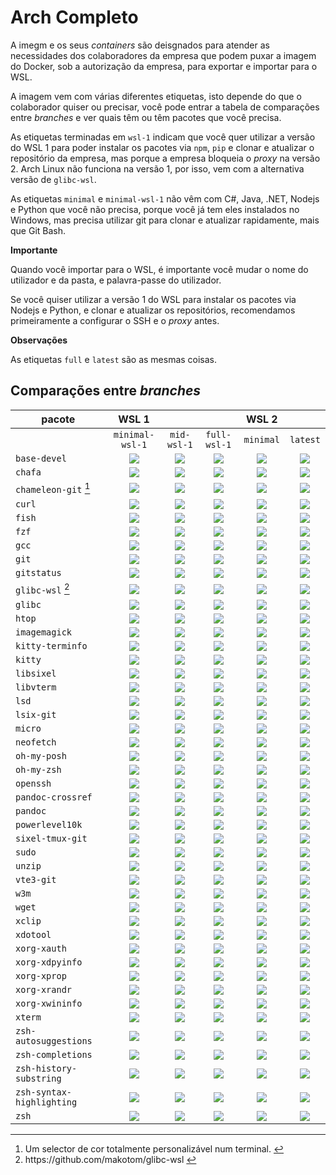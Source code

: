 # Arch Completo

A imegm e os seus *containers* são deisgnados para atender as necessidades dos colaboradores da empresa que podem puxar a imagem do Docker, sob a autorização da empresa, para exportar e importar para o WSL. 

A imagem vem com várias diferentes etiquetas, isto depende do que o colaborador quiser ou precisar, você pode entrar a tabela de comparações entre _branches_ e ver quais têm ou têm pacotes que você precisa. 

As etiquetas terminadas em `wsl-1` indicam que você quer utilizar a versão do WSL 1 para poder instalar os pacotes via `npm`, `pip` e clonar e atualizar o repositório da empresa, mas porque a empresa bloqueia o *proxy* na versão 2. Arch Linux não funciona na versão 1, por isso, vem com a alternativa versão de `glibc-wsl`. 

As etiquetas `minimal` e `minimal-wsl-1` não vêm com C#, Java, .NET, Nodejs e Python que você não precisa, porque você já tem eles instalados no Windows, mas precisa utilizar git para clonar e atualizar rapidamente, mais que Git Bash. 

**Importante**

Quando você importar para o WSL, é importante você mudar o nome do utilizador e da pasta, e palavra-passe do utilizador. 

Se você quiser utilizar a versão 1 do WSL para instalar os pacotes via Nodejs e Python, e clonar e atualizar os repositórios, recomendamos primeiramente a configurar o SSH e o _proxy_ antes. 

**Observações**

As etiquetas `full` e `latest` são as mesmas coisas. 

## Comparações entre *branches*

| pacote                                                      |      WSL 1      |             |              |   WSL 2   |          |
| ----------------------------------------------------------- | :-------------: | :---------: | :----------: | :-------: | :------: |
|                                                             | `minimal-wsl-1` | `mid-wsl-1` | `full-wsl-1` | `minimal` | `latest` |
| `base-devel`                                                |     ![][s]      |   ![][s]    |    ![][s]    |  ![][s]   |  ![][s]  |
| `chafa`                                                     |     ![][n]      |   ![][n]    |    ![][s]    |  ![][n]   |  ![][s]  |
| `chameleon-git` <a href="#fn1" id="fnref1"><sup>1</sup></a> |     ![][n]      |   ![][n]    |    ![][s]    |  ![][n]   |  ![][s]  |
| `curl`                                                      |     ![][s]      |   ![][s]    |    ![][s]    |  ![][s]   |  ![][s]  |
| `fish`                                                      |     ![][n]      |   ![][n]    |    ![][s]    |  ![][n]   |  ![][s]  |
| `fzf`                                                       |     ![][s]      |   ![][s]    |    ![][s]    |  ![][s]   |  ![][s]  |
| `gcc`                                                       |     ![][s]      |   ![][s]    |    ![][s]    |  ![][s]   |  ![][s]  |
| `git`                                                       |     ![][s]      |   ![][s]    |    ![][s]    |  ![][s]   |  ![][s]  |
| `gitstatus`                                                 |     ![][s]      |   ![][s]    |    ![][s]    |  ![][s]   |  ![][s]  |
| `glibc-wsl` <a href="#fn2" id="fnref2"><sup>2</sup></a>     |     ![][s]      |   ![][s]    |    ![][s]    |  ![][n]   |  ![][n]  |
| `glibc`                                                     |     ![][n]      |   ![][n]    |    ![][n]    |  ![][s]   |  ![][s]  |
| `htop`                                                      |     ![][s]      |   ![][s]    |    ![][s]    |  ![][s]   |  ![][s]  |
| `imagemagick`                                               |     ![][n]      |   ![][n]    |    ![][s]    |  ![][n]   |  ![][s]  |
| `kitty-terminfo`                                            |     ![][n]      |   ![][n]    |    ![][s]    |  ![][n]   |  ![][s]  |
| `kitty`                                                     |     ![][n]      |   ![][n]    |    ![][s]    |  ![][n]   |  ![][s]  |
| `libsixel`                                                  |     ![][n]      |   ![][n]    |    ![][s]    |  ![][n]   |  ![][s]  |
| `libvterm`                                                  |     ![][n]      |   ![][s]    |    ![][s]    |  ![][n]   |  ![][s]  |
| `lsd`                                                       |     ![][s]      |   ![][s]    |    ![][s]    |  ![][s]   |  ![][s]  |
| `lsix-git`                                                  |     ![][n]      |   ![][n]    |    ![][s]    |  ![][n]   |  ![][s]  |
| `micro`                                                     |     ![][s]      |   ![][s]    |    ![][s]    |  ![][s]   |  ![][s]  |
| `neofetch`                                                  |     ![][s]      |   ![][s]    |    ![][s]    |  ![][s]   |  ![][s]  |
| `oh-my-posh`                                                |     ![][n]      |   ![][s]    |    ![][s]    |  ![][n]   |  ![][s]  |
| `oh-my-zsh`                                                 |     ![][s]      |   ![][s]    |    ![][s]    |  ![][s]   |  ![][s]  |
| `openssh`                                                   |     ![][s]      |   ![][s]    |    ![][s]    |  ![][s]   |  ![][s]  |
| `pandoc-crossref`                                           |     ![][s]      |   ![][s]    |    ![][s]    |  ![][s]   |  ![][s]  |
| `pandoc`                                                    |     ![][s]      |   ![][s]    |    ![][s]    |  ![][s]   |  ![][s]  |
| `powerlevel10k`                                             |     ![][s]      |   ![][s]    |    ![][s]    |  ![][s]   |  ![][s]  |
| `sixel-tmux-git`                                            |     ![][n]      |   ![][n]    |    ![][s]    |  ![][n]   |  ![][s]  |
| `sudo`                                                      |     ![][s]      |   ![][s]    |    ![][s]    |  ![][s]   |  ![][s]  |
| `unzip`                                                     |     ![][s]      |   ![][s]    |    ![][s]    |  ![][s]   |  ![][s]  |
| `vte3-git`                                                  |     ![][n]      |   ![][s]    |    ![][s]    |  ![][n]   |  ![][s]  |
| `w3m`                                                       |     ![][n]      |   ![][n]    |    ![][s]    |  ![][n]   |  ![][s]  |
| `wget`                                                      |     ![][s]      |   ![][s]    |    ![][s]    |  ![][s]   |  ![][s]  |
| `xclip`                                                     |     ![][s]      |   ![][s]    |    ![][s]    |  ![][s]   |  ![][s]  |
| `xdotool`                                                   |     ![][s]      |   ![][s]    |    ![][s]    |  ![][s]   |  ![][s]  |
| `xorg-xauth`                                                |     ![][n]      |   ![][n]    |    ![][s]    |  ![][n]   |  ![][s]  |
| `xorg-xdpyinfo`                                             |     ![][s]      |   ![][s]    |    ![][s]    |  ![][s]   |  ![][s]  |
| `xorg-xprop`                                                |     ![][s]      |   ![][s]    |    ![][s]    |  ![][s]   |  ![][s]  |
| `xorg-xrandr`                                               |     ![][s]      |   ![][s]    |    ![][s]    |  ![][s]   |  ![][s]  |
| `xorg-xwininfo`                                             |     ![][s]      |   ![][s]    |    ![][s]    |  ![][s]   |  ![][s]  |
| `xterm`                                                     |     ![][n]      |   ![][n]    |    ![][s]    |  ![][n]   |  ![][s]  |
| `zsh-autosuggestions`                                       |     ![][s]      |   ![][s]    |    ![][s]    |  ![][s]   |  ![][s]  |
| `zsh-completions`                                           |     ![][s]      |   ![][s]    |    ![][s]    |  ![][s]   |  ![][s]  |
| `zsh-history-substring`                                     |     ![][s]      |   ![][s]    |    ![][s]    |  ![][s]   |  ![][s]  |
| `zsh-syntax-highlighting`                                   |     ![][s]      |   ![][s]    |    ![][s]    |  ![][s]   |  ![][s]  |
| `zsh`                                                       |     ![][s]      |   ![][s]    |    ![][s]    |  ![][s]   |  ![][s]  |

<hr/>

<ol>
  <li id="fn1"> Um selector de cor totalmente personalizável num terminal. <a href="#fnref1">↩︎</a></li>
  <li id="fn2"> https://github.com/makotom/glibc-wsl <a href="#fnref2">↩︎</a></li>
</ol>

[n]: https://raw.githubusercontent.com/gusbemacbe/complete-linux/main/config/images/no.png
[s]: https://raw.githubusercontent.com/gusbemacbe/complete-linux/main/config/images/yes.png